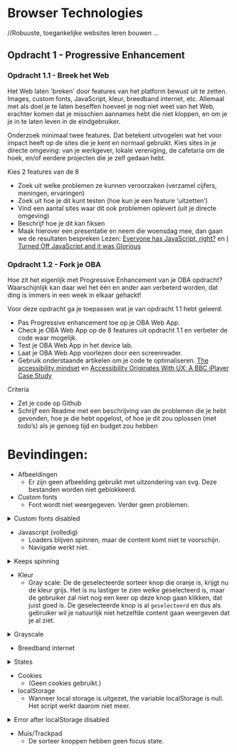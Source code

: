 # Browser Technologies
//Robuuste, toegankelijke websites leren bouwen …

## Opdracht 1 - Progressive Enhancement

### Opdracht 1.1 - Breek het Web
Het Web laten 'breken' door features van het platform bewust uit te zetten. Images, custom fonts, JavaScript, kleur, breedband internet, etc. Allemaal met als doel je te laten beseffen hoeveel je nog niet weet van het Web, erachter komen dat je misschien aannames hebt die niet kloppen, en om je je in te laten leven in de eindgebruiker.

Onderzoek minimaal twee features. Dat betekent uitvogelen wat het voor impact heeft op de sites die je kent en normaal gebruikt. Kies sites in je directe omgeving: van je werkgever, lokale vereniging, de cafetaria om de hoek, en/of eerdere projecten die je zelf gedaan hebt.

Kies 2 features van de 8
- Zoek uit welke problemen ze kunnen veroorzaken (verzamel cijfers, meningen, ervaringen)
- Zoek uit hoe je dit kunt testen (hoe kun je een feature ‘uitzetten’)
- Vind een aantal sites waar dit ook problemen oplevert (uit je directe omgeving)
- Beschrijf hoe je dit kan fiksen
- Maak hierover een presentatie en neem die woensdag mee, dan gaan we de resultaten bespreken
Lezen: [Everyone has JavaScript, right?](https://kryogenix.org/code/browser/everyonehasjs.html) en [I Turned Off JavaScript and it was Glorious](https://www.wired.com/2015/11/i-turned-off-javascript-for-a-whole-week-and-it-was-glorious/)


### Opdracht 1.2 - Fork je OBA
Hoe zit het eigenlijk met Progressive Enhancement van je OBA opdracht? Waarschijnlijk kan daar wel het één en ander aan verbeterd worden, dat ding is immers in een week in elkaar gehackt!

Voor deze opdracht ga je toepassen wat je van opdracht 1.1 hebt geleerd.
- Pas Progressive enhancement toe op je OBA Web App.
- Check je OBA Web App op de 8 features uit opdracht 1.1 en verbeter de code waar mogelijk.
- Test  je OBA Web App in het device lab.
- Laat je OBA Web App voorlezen door een screenreader.
- Gebruik onderstaande artikelen om je code te optimaliseren.
[The accessibility mindset](https://24ways.org/2015/the-accessibility-mindset/) en [Accessibility Originates With UX: A BBC iPlayer Case Study](https://www.smashingmagazine.com/2015/02/bbc-iplayer-accessibility-case-study/)

Criteria
- Zet je code op Github
- Schrijf een Readme met een beschrijving van de problemen die je hebt gevonden, hoe je die hebt opgelost, of hoe je dit zou oplossen (met todo’s) als je genoeg tijd en budget zou hebben

# Bevindingen:
* Afbeeldingen
    - Er zijn geen afbeelding gebruikt met uitzondering van svg. Deze bestanden worden niet geblokkeerd.
* Custom fonts
    - Font wordt niet weergegeven. Verder geen problemen.

<details>
    <summary>Custom fonts disabled</summary>
    <img src="https://iiyama12.github.io/browser-technologies-1/opdracht1/readme-content/custom-font.png" alt="custom font">
</details>

* Javascript (volledig)
    - Loaders blijven spinnen, maar de content komt niet te voorschijn.
    - Navigatie werkt niet.

<details>
    <summary>Keeps spinning</summary>
    <img src="https://iiyama12.github.io/browser-technologies-1/opdracht1/readme-content/loading.png" alt="Keeps spinning">
</details>

* Kleur
    - Gray scale: De de geselecteerde sorteer knop die oranje is, krijgt nu de kleur grijs. Het is nu lastiger te zien welke geselecteerd is, maar de gebruiker zal niet nog een keer op deze knop gaan klikken, dat juist goed is. De geselecteerde knop is al `geselecteerd` en dus als gebruiker wil je natuurlijk niet hetzelfde content gaan weergeven dat je al ziet.

<details>
    <summary>Grayscale</summary>
    <img src="https://iiyama12.github.io/browser-technologies-1/opdracht1/readme-content/grayscale.png" alt="Grayscale">
</details>


* Breedband internet

<details>
    <summary>States</summary>
    <img src="https://iiyama12.github.io/browser-technologies-1/opdracht1/readme-content/bandwidth1.png" alt="Bandwidth state1">
    <img src="https://iiyama12.github.io/browser-technologies-1/opdracht1/readme-content/bandwidth2.png" alt="Bandwidth state2">
    <img src="https://iiyama12.github.io/browser-technologies-1/opdracht1/readme-content/bandwidth3.png" alt="Bandwidth state3">
</details>

* Cookies
    - (Geen cookies gebruikt.)
* localStorage
    - Wanneer local storage is uitgezet, the variable localStorage is null. Het script werkt daarom niet meer.

<details>
    <summary>Error after localStorage disabled</summary>
    <img src="https://iiyama12.github.io/browser-technologies-1/opdracht1/readme-content/localstorage-null.png" alt="Error after localStorage disabled">
</details>

* Muis/Trackpad
    - De sorteer knoppen hebben geen focus state.
